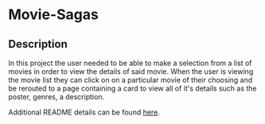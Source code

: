 # Movie-Sagas

## Description

In this project the user needed to be able to make a selection from a list of movies in order to view the details of said movie. When the user is viewing the movie list they can click on on a particular movie of their choosing and be rerouted to a page containing a card to view all of it's details such as the poster, genres, a description.

Additional README details can be found [here](https://github.com/PrimeAcademy/readme-template/blob/master/README.md).
